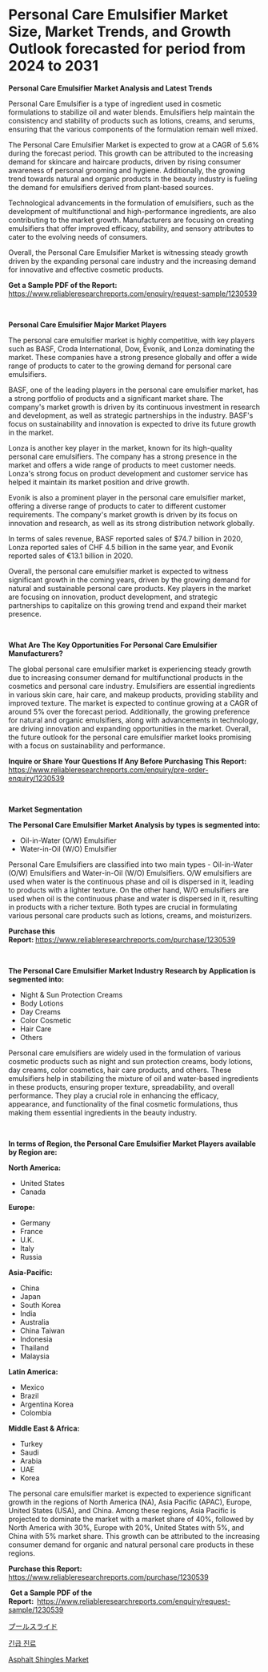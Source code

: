 <p><h1>Personal Care Emulsifier Market Size, Market Trends, and Growth Outlook forecasted for period from 2024 to 2031</h1></p><p><strong>Personal Care Emulsifier Market Analysis and Latest Trends</strong></p>
<p><p>Personal Care Emulsifier is a type of ingredient used in cosmetic formulations to stabilize oil and water blends. Emulsifiers help maintain the consistency and stability of products such as lotions, creams, and serums, ensuring that the various components of the formulation remain well mixed.</p><p>The Personal Care Emulsifier Market is expected to grow at a CAGR of 5.6% during the forecast period. This growth can be attributed to the increasing demand for skincare and haircare products, driven by rising consumer awareness of personal grooming and hygiene. Additionally, the growing trend towards natural and organic products in the beauty industry is fueling the demand for emulsifiers derived from plant-based sources.</p><p>Technological advancements in the formulation of emulsifiers, such as the development of multifunctional and high-performance ingredients, are also contributing to the market growth. Manufacturers are focusing on creating emulsifiers that offer improved efficacy, stability, and sensory attributes to cater to the evolving needs of consumers.</p><p>Overall, the Personal Care Emulsifier Market is witnessing steady growth driven by the expanding personal care industry and the increasing demand for innovative and effective cosmetic products.</p></p>
<p><strong>Get a Sample PDF of the Report:&nbsp;</strong> <a href="https://www.reliableresearchreports.com/enquiry/request-sample/1230539">https://www.reliableresearchreports.com/enquiry/request-sample/1230539</a></p>
<p>&nbsp;</p>
<p><strong>Personal Care Emulsifier Major Market Players</strong></p>
<p><p>The personal care emulsifier market is highly competitive, with key players such as BASF, Croda International, Dow, Evonik, and Lonza dominating the market. These companies have a strong presence globally and offer a wide range of products to cater to the growing demand for personal care emulsifiers.</p><p>BASF, one of the leading players in the personal care emulsifier market, has a strong portfolio of products and a significant market share. The company's market growth is driven by its continuous investment in research and development, as well as strategic partnerships in the industry. BASF's focus on sustainability and innovation is expected to drive its future growth in the market.</p><p>Lonza is another key player in the market, known for its high-quality personal care emulsifiers. The company has a strong presence in the market and offers a wide range of products to meet customer needs. Lonza's strong focus on product development and customer service has helped it maintain its market position and drive growth.</p><p>Evonik is also a prominent player in the personal care emulsifier market, offering a diverse range of products to cater to different customer requirements. The company's market growth is driven by its focus on innovation and research, as well as its strong distribution network globally.</p><p>In terms of sales revenue, BASF reported sales of $74.7 billion in 2020, Lonza reported sales of CHF 4.5 billion in the same year, and Evonik reported sales of €13.1 billion in 2020.</p><p>Overall, the personal care emulsifier market is expected to witness significant growth in the coming years, driven by the growing demand for natural and sustainable personal care products. Key players in the market are focusing on innovation, product development, and strategic partnerships to capitalize on this growing trend and expand their market presence.</p></p>
<p>&nbsp;</p>
<p><strong>What Are The Key Opportunities For Personal Care Emulsifier Manufacturers?</strong></p>
<p><p>The global personal care emulsifier market is experiencing steady growth due to increasing consumer demand for multifunctional products in the cosmetics and personal care industry. Emulsifiers are essential ingredients in various skin care, hair care, and makeup products, providing stability and improved texture. The market is expected to continue growing at a CAGR of around 5% over the forecast period. Additionally, the growing preference for natural and organic emulsifiers, along with advancements in technology, are driving innovation and expanding opportunities in the market. Overall, the future outlook for the personal care emulsifier market looks promising with a focus on sustainability and performance.</p></p>
<p><strong>Inquire or Share Your Questions If Any Before Purchasing This Report:</strong> <a href="https://www.reliableresearchreports.com/enquiry/pre-order-enquiry/1230539">https://www.reliableresearchreports.com/enquiry/pre-order-enquiry/1230539</a></p>
<p>&nbsp;</p>
<p><strong>Market Segmentation</strong></p>
<p><strong>The Personal Care Emulsifier Market Analysis by types is segmented into:</strong></p>
<p><ul><li>Oil-in-Water (O/W) Emulsifier</li><li>Water-in-Oil (W/O) Emulsifier</li></ul></p>
<p><p>Personal Care Emulsifiers are classified into two main types - Oil-in-Water (O/W) Emulsifiers and Water-in-Oil (W/O) Emulsifiers. O/W emulsifiers are used when water is the continuous phase and oil is dispersed in it, leading to products with a lighter texture. On the other hand, W/O emulsifiers are used when oil is the continuous phase and water is dispersed in it, resulting in products with a richer texture. Both types are crucial in formulating various personal care products such as lotions, creams, and moisturizers.</p></p>
<p><strong>Purchase this Report:&nbsp;</strong><a href="https://www.reliableresearchreports.com/purchase/1230539">https://www.reliableresearchreports.com/purchase/1230539</a></p>
<p>&nbsp;</p>
<p><strong>The Personal Care Emulsifier Market Industry Research by Application is segmented into:</strong></p>
<p><ul><li>Night & Sun Protection Creams</li><li>Body Lotions</li><li>Day Creams</li><li>Color Cosmetic</li><li>Hair Care</li><li>Others</li></ul></p>
<p><p>Personal care emulsifiers are widely used in the formulation of various cosmetic products such as night and sun protection creams, body lotions, day creams, color cosmetics, hair care products, and others. These emulsifiers help in stabilizing the mixture of oil and water-based ingredients in these products, ensuring proper texture, spreadability, and overall performance. They play a crucial role in enhancing the efficacy, appearance, and functionality of the final cosmetic formulations, thus making them essential ingredients in the beauty industry.</p></p>
<p>&nbsp;</p>
<p><strong>In terms of Region, the Personal Care Emulsifier Market Players available by Region are:</strong></p>
<p>
    <p> <strong> North America: </strong>
        <ul>
            <li>United States</li>
            <li>Canada</li>
        </ul>
        </p> 
    <p> <strong> Europe: </strong>
        <ul>
            <li>Germany</li>
            <li>France</li>
            <li>U.K.</li>
            <li>Italy</li>
            <li>Russia</li>
        </ul>
        </p> 
    <p> <strong> Asia-Pacific: </strong>
        <ul>
            <li>China</li>
            <li>Japan</li>
            <li>South Korea</li>
            <li>India</li>
            <li>Australia</li>
            <li>China Taiwan</li>
            <li>Indonesia</li>
            <li>Thailand</li>
            <li>Malaysia</li>
        </ul>
        </p> 
    <p> <strong> Latin America: </strong>
        <ul>
            <li>Mexico</li>
            <li>Brazil</li>
            <li>Argentina Korea</li>
            <li>Colombia</li>
        </ul>
        </p> 
    <p> <strong> Middle East & Africa: </strong>
        <ul>
            <li>Turkey</li>
            <li>Saudi</li>
            <li>Arabia</li>
            <li>UAE</li>
            <li>Korea</li>
        </ul>
    </p>
    </p>
<p><p>The personal care emulsifier market is expected to experience significant growth in the regions of North America (NA), Asia Pacific (APAC), Europe, United States (USA), and China. Among these regions, Asia Pacific is projected to dominate the market with a market share of 40%, followed by North America with 30%, Europe with 20%, United States with 5%, and China with 5% market share. This growth can be attributed to the increasing consumer demand for organic and natural personal care products in these regions.</p></p>
<p><strong>Purchase this Report: </strong><a href="https://www.reliableresearchreports.com/purchase/1230539">https://www.reliableresearchreports.com/purchase/1230539</a></p>
<p>&nbsp;<strong>Get a Sample PDF of the Report:&nbsp;&nbsp;</strong><a href="https://www.reliableresearchreports.com/enquiry/request-sample/1230539">https://www.reliableresearchreports.com/enquiry/request-sample/1230539</a></p>
<p><strong></strong></p>
<p><p><a href="https://github.com/oafhukehf4709715/Market-Research-Report-List-1/blob/main/46796507433.md">プールスライド</a></p><p><a href="https://github.com/vsap75a286l/Market-Research-Report-List-1/blob/main/72720946428.md">긴급 진료</a></p><p><a href="https://five-trouble-98a.notion.site/Asphalt-Shingles-Market-Analysis-Examines-its-Scope-on-Growth-Opportunities-and-Forecasted-Trends-S-3eed36c630d64d0982772cbabde725a4">Asphalt Shingles Market</a></p></p>